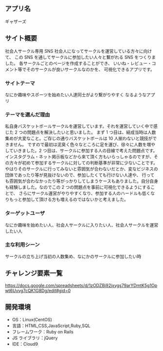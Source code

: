 ## アプリ名
ギャザーズ

## サイト概要
社会人サークル専用 SNS
社会人になってサークルを運営している方々に向けて、
この SNS を通してサークルに参加したい人々と繋がれる SNS をつくりました。
各サークルごとのページを作成することができ、
いいね・レビュー・コメント等でそのサークルが良いサークルなのかを、
可視化できるアプリです。

### サイトテーマ

なにか趣味やスポーツを始めたい人達同士がより繋がりやすく
なるようなアプリ

### テーマを選んだ理由

私自身バスケットボールサークルを運営しています。それを運営していく中で感じた 2 つの問題点を解決したいと思いました。
まず 1 つ目は、結成当時は人数集めが大変なこと。ご存じの通りバスケットボールは 10 人揃わないと競技ができません。
ですので最初は泥臭く色々なところに足を運び、徐々に人数を増やしていきました。2 つ目は、サークルに参加する人の目線で考えた問題点です。
インスタグラム・ネット掲示板などから来て頂く方もいらっしゃるのですが、その方々が初めて参加するサークルに対しての判断基準が非常に少ないことです。
やはりそのサークルに行ってみないと雰囲気が合わないだとか、変なビジネスの団体であったり等が見抜けないので、参加したくても行けない人達や、
行っても雰囲気が合わなかったり等がっかりしてしまうケースもありました。自分自身も経験しました。なのでこの 2 つの問題点を事前に可視化できるようにすることで、
さらにサークル運営がやりやすくなり、参加する人のハードルも低くなりもっと参加して頂ける方も増えるのではないかと考えました。

### ターゲットユーザ

なにか趣味を始めたい人、社会人サークルに入りたい人、社会人サークルを運営したい人

### 主な利用シーン

サークルの立ち上げ当初の人数集め、なにかのサークルに参加したい時


## チャレンジ要素一覧

https://docs.google.com/spreadsheets/d/1zODZBj92jxygs79arYDmtK5g1Opwt6Uvvg7cQK1G8Dg/edit#gid=0

## 開発環境

- OS：Linux(CentOS)
- 言語：HTML,CSS,JavaScript,Ruby,SQL
- フレームワーク：Ruby on Rails
- JS ライブラリ：jQuery
- IDE：Cloud9
